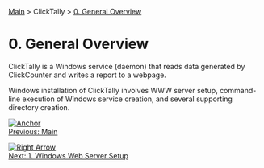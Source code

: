 [Main](../README.md) > ClickTally > [0. General Overview](0%20General%20Overview.md)

# 0. General Overview

ClickTally is a Windows service (daemon) that reads data generated by ClickCounter and writes a report to a webpage.

Windows installation of ClickTally involves WWW server setup, command-line execution of Windows service creation, and several supporting directory creation.

[![Anchor](https://github.githubassets.com/images/icons/emoji/unicode/2693.png?v8)](../README.md)\
[Previous: Main](../README.md)

[![Right Arrow](https://github.githubassets.com/images/icons/emoji/unicode/27a1.png?v8)](1%20Windows%20Web%20Server%20Setup.md)\
[Next: 1. Windows Web Server Setup](1%20Windows%20Web%20Server%20Setup.md)
